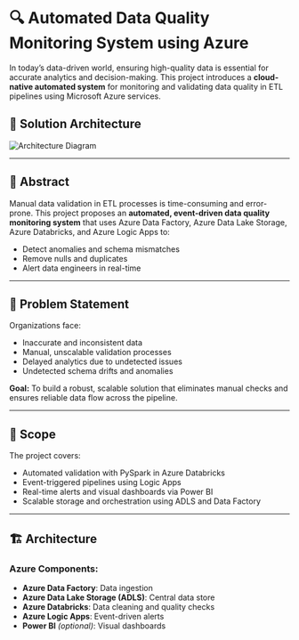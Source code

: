 # 🔍 Automated Data Quality Monitoring System using Azure

In today’s data-driven world, ensuring high-quality data is essential for accurate analytics and decision-making. This project introduces a **cloud-native automated system** for monitoring and validating data quality in ETL pipelines using Microsoft Azure services.

## 🔧 Solution Architecture

![Architecture Diagram]() <!-- Replace with actual file name if different -->

---

## 📌 Abstract

Manual data validation in ETL processes is time-consuming and error-prone. This project proposes an **automated, event-driven data quality monitoring system** that uses Azure Data Factory, Azure Data Lake Storage, Azure Databricks, and Azure Logic Apps to:
- Detect anomalies and schema mismatches
- Remove nulls and duplicates
- Alert data engineers in real-time

---

## 🧩 Problem Statement

Organizations face:
- Inaccurate and inconsistent data
- Manual, unscalable validation processes
- Delayed analytics due to undetected issues
- Undetected schema drifts and anomalies

**Goal:** To build a robust, scalable solution that eliminates manual checks and ensures reliable data flow across the pipeline.

---

## 🎯 Scope

The project covers:
- Automated validation with PySpark in Azure Databricks
- Event-triggered pipelines using Logic Apps
- Real-time alerts and visual dashboards via Power BI
- Scalable storage and orchestration using ADLS and Data Factory

---

## 🏗️ Architecture

### Azure Components:
- **Azure Data Factory**: Data ingestion
- **Azure Data Lake Storage (ADLS)**: Central data store
- **Azure Databricks**: Data cleaning and quality checks
- **Azure Logic Apps**: Event-driven alerts
- **Power BI** *(optional)*: Visual dashboards


